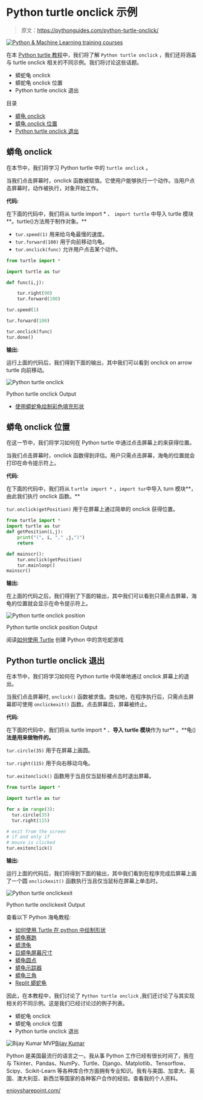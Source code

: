 # Python turtle onclick 示例

> 原文：<https://pythonguides.com/python-turtle-onclick/>

[![Python & Machine Learning training courses](img/49ec9c6da89a04c9f45bab643f8c765c.png)](https://sharepointsky.teachable.com/p/python-and-machine-learning-training-course)

在本 [Python turtle 教程](https://pythonguides.com/python-turtle-commands/)中，我们将了解 `Python turtle onclick` ，我们还将涵盖与 turtle onclick 相关的不同示例。我们将讨论这些话题。

*   蟒蛇龟 onclick
*   蟒蛇龟 onclick 位置
*   Python turtle onclick 退出

目录

[](#)

*   [蟒龟 onclick](#Python_turtle_onclick "Python turtle onclick")
*   [蟒龟 onclick 位置](#Python_turtle_onclick_position "Python turtle onclick position")
*   [Python turtle onclick 退出](#Python_turtle_onclick_exit "Python turtle onclick exit")

## 蟒龟 onclick

在本节中，我们将学习 Python turtle 中的 `turtle onclick` 。

当我们点击屏幕时，onclick 函数被赋值。它使用户能够执行一个动作。当用户点击屏幕时，动作被执行，对象开始工作。

**代码:**

在下面的代码中，我们将从 turtle import * 、 `import turtle` 中导入 turtle 模块**。turtle()方法用于制作对象。**

*   `tur.speed(1)` 用来给乌龟最慢的速度。
*   `tur.forward(100)` 用于向前移动乌龟。
*   `tur.onclick(func)` 允许用户点击某个动作。

```py
from turtle import *

import turtle as tur 

def func(i,j):

    tur.right(90)
    tur.forward(100)

tur.speed(1)

tur.forward(100)

tur.onclick(func)
tur.done()
```

**输出:**

运行上面的代码后，我们得到下面的输出，其中我们可以看到 onclick on arrow turtle 向前移动。

![Python turtle onclick](img/6948ef57f621eff7c2f73be93817c1a3.png "Python turtle on click")

Python turtle onclick Output

*   [使用蟒蛇龟绘制彩色填充形状](https://pythonguides.com/draw-colored-filled-shapes-using-python-turtle/)

## 蟒龟 onclick 位置

在这一节中，我们将学习如何在 Python turtle 中通过点击屏幕上的来获得位置。

当我们点击屏幕时，onclick 函数得到评估。用户只需点击屏幕，海龟的位置就会打印在命令提示符上。

**代码:**

在下面的代码中，我们将从 t `urtle import *` ，`import tur`中导入 turn 模块**，由此我们执行 onclick 函数。**

`tur.onclick(getPosition)` 用于在屏幕上通过简单的 onclick 获得位置。

```py
from turtle import *
import turtle as tur
def getPosition(i,j):
    print("(", i, "," ,j,")")
    return

def mainscr():
    tur.onclick(getPosition)
    tur.mainloop()
mainscr()
```

**输出:**

在上面的代码之后，我们得到了下面的输出，其中我们可以看到只需点击屏幕，海龟的位置就会显示在命令提示符上。

![Python turtle onclick position](img/8ebe92d6debddf27f8250d96f73494cf.png "Python turtle onclick to get position")

Python turtle onclick position Output

阅读[如何使用 Turtle](https://pythonguides.com/snake-game-in-python/) 创建 Python 中的贪吃蛇游戏

## Python turtle onclick 退出

在本节中，我们将学习如何在 Python turtle 中简单地通过 onclick 屏幕上的退出。

当我们点击屏幕时, `onclick()` 函数被求值。类似地，在程序执行后，只需点击屏幕即可使用 `onclickexit()` 函数。点击屏幕后，屏幕被终止。

**代码:**

在下面的代码中，我们将从 turtle import * 、**导入 turtle 模块**作为 tur** 。**龟()**法是用来做物件的。**

`tur.circle(35)` 用于在屏幕上画圆。

`tur.right(115)` 用于向右移动乌龟。

`tur.exitonclick()` 函数用于当且仅当鼠标被点击时退出屏幕。

```py
from turtle import *

import turtle as tur

for x in range(3):
  tur.circle(35)
  tur.right(115)

# exit from the screen 
# if and only if
# mouse is clicked
tur.exitonclick()
```

**输出:**

运行上面的代码后，我们将得到下面的输出，其中我们看到在程序完成后屏幕上画了一个圆 `onclickexit()` 函数执行当且仅当鼠标在屏幕上单击时。

![Python turtle onclickexit](img/3bf96a1c04f62914e2aea14e8156fd2e.png "Python turtle onclick")

Python turtle onclickexit Output

查看以下 Python 海龟教程:

*   [如何使用 Turtle 在 python 中绘制形状](https://pythonguides.com/turtle-programming-in-python/)
*   [蟒龟赛跑](https://pythonguides.com/python-turtle-race/)
*   [蟒清龟](https://pythonguides.com/python-clear-turtle/)
*   [巨蟒龟屏幕尺寸](https://pythonguides.com/python-turtle-screen-size/)
*   [蟒龟圆点](https://pythonguides.com/python-turtle-dot/)
*   [蟒龟示踪器](https://pythonguides.com/python-turtle-tracer/)
*   [蟒龟三角](https://pythonguides.com/python-turtle-triangle/)
*   [Replit 蟒蛇龟](https://pythonguides.com/replit-python-turtle/)

因此，在本教程中，我们讨论了 `Python turtle onclick` ,我们还讨论了与其实现相关的不同示例。这是我们已经讨论过的例子列表。

*   蟒蛇龟 onclick
*   蟒蛇龟 onclick 位置
*   Python turtle onclick 退出

![Bijay Kumar MVP](img/9cb1c9117bcc4bbbaba71db8d37d76ef.png "Bijay Kumar MVP")[Bijay Kumar](https://pythonguides.com/author/fewlines4biju/)

Python 是美国最流行的语言之一。我从事 Python 工作已经有很长时间了，我在与 Tkinter、Pandas、NumPy、Turtle、Django、Matplotlib、Tensorflow、Scipy、Scikit-Learn 等各种库合作方面拥有专业知识。我有与美国、加拿大、英国、澳大利亚、新西兰等国家的各种客户合作的经验。查看我的个人资料。

[enjoysharepoint.com/](https://enjoysharepoint.com/)[](https://www.facebook.com/fewlines4biju "Facebook")[](https://www.linkedin.com/in/fewlines4biju/ "Linkedin")[](https://twitter.com/fewlines4biju "Twitter")